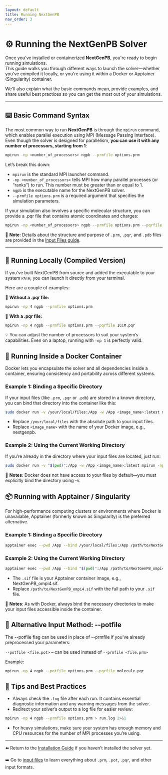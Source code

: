 ```yaml
---
layout: default
title: Running NextGenPB
nav_order: 3
---
```


# ⚙️ Running the NextGenPB Solver

Once you’ve installed or containerized **NextGenPB**, you're ready to begin running simulations.  
This guide walks you through different ways to launch the solver—whether you've compiled it locally, or you're using it within a Docker or Apptainer (Singularity) container.

We'll also explain what the basic commands mean, provide examples, and share useful best practices so you can get the most out of your simulations.

---

## ⌨️ Basic Command Syntax

The most common way to run **NextGenPB** is through the `mpirun` command, which enables parallel execution using MPI (Message Passing Interface).  
Even though the solver is designed for parallelism, **you can use it with any number of processors, starting from 1**:

```bash
mpirun -np <number_of_processors> ngpb --prmfile options.prm
```

Let’s break this down:
- `mpirun` is the standard MPI launcher command.
-	`-np <number_of_processors>`  tells MPI how many parallel processes (or “ranks”) to run. This number must be greater than or equal to 1.
-	`ngpb` is the executable name for the NextGenPB solver.
- `--prmfile options.prm`  is a required argument that specifies the simulation parameters.
  
If your simulation also involves a specific molecular structure, you can provide a .pqr file that contains atomic coordinates and charges:

```bash
mpirun -np <number_of_processors> ngpb --prmfile options.prm --pqrfile molecule.pqr
```

📘 **Note**: Details about the structure and purpose of `.prm`, `.pqr`, and `.pdb` files are provided in the [Input Files guide](file.md).

---
## 🧪 Running Locally (Compiled Version)

If you’ve built NextGenPB from source and added the executable to your system `PATH`, you can launch it directly from your terminal.

Here are a couple of examples:

🔹 **Without a .pqr file:**
```bash
mpirun -np 4 ngpb --prmfile options.prm
```

🔹 **With a .pqr file:**
```bash
mpirun -np 4 ngpb --prmfile options.prm --pqrfile 1CCM.pqr
```

💡 You can adjust the number of processors to suit your system’s capabilities. Even on a laptop, running with `-np 1` is perfectly valid.


## 🐳 Running Inside a Docker Container

Docker lets you encapsulate the solver and all dependencies inside a container, ensuring consistency and portability across different systems.

### Example 1: Binding a Specific Directory

If your input files (like `.prm`, `.pqr` or `.pdb`) are stored in a known directory, you can bind that directory into the container like this:

```bash
sudo docker run -v /your/local/files:/App -w /App <image_name>:latest mpirun -np 4 ngpb --prmfile options.prm
```

- Replace `/your/local/files` with the absolute path to your input files.
- Replace `<image_name>` with the name of your Docker image, e.g., nextgenpb.

### Example 2: Using the Current Working Directory

If you’re already in the directory where your input files are located, just run:

```bash
sudo docker run -v "$(pwd)":/App -w /App <image_name>:latest mpirun -np 4 ngpb --prmfile options.prm
```

📝 **Notes**: Docker does not have access to your files by default—you must explicitly bind the directory using -v.


## 📦 Running with Apptainer / Singularity

For high-performance computing clusters or environments where Docker is unavailable, Apptainer (formerly known as Singularity) is the preferred alternative.

### Example 1: Binding a Specific Directory

```bash
apptainer exec --pwd /App --bind /your/local/files:/App /path/to/NextGenPB_ompi4.sif mpirun -np 4 ngpb --prmfile options.prm
```

### Example 2: Using the Current Working Directory

```bash
apptainer exec --pwd /App --bind "$(pwd)":/App /path/to/NextGenPB_ompi4.sif mpirun -np 4 ngpb --prmfile options.prm
```

- The `.sif` file is your Apptainer container image, e.g., NextGenPB_ompi4.sif.
- Replace `/path/to/NextGenPB_ompi4.sif` with the full path to your `.sif` file.

📝 **Notes**: As with Docker, always bind the necessary directories to make your input files accessible inside the container.


## 🧾 Alternative Input Method: --potfile

The --potfile flag can be used in place of --prmfile if you’ve already preprocessed your parameters:

`--potfile <file.pot>` – can be used instead of `--prmfile <file.prm>`

Example:

```bash
mpirun -np 4 ngpb --potfile options.prm --pqrfile molecule.pqr 
```


## 🧠 Tips and Best Practices

- Always check the `.log` file after each run. It contains essential diagnostic information and any warning messages from the solver.
- Redirect your solver’s output to a log file for easier review:
```bash
mpirun -np 4 ngpb --prmfile options.prm > run.log 2>&1
```
- For heavy simulations, make sure your system has enough memory and CPU resources for the number of MPI processes you’re using.

---
⬅️ Return to the [Installation Guide](install.md) if you haven’t installed the solver yet.

➡️ Go to [input files](file.md) to learn everything about `.prm`, `.pot`, `.pqr`, and other input formats.

